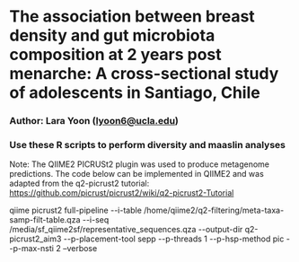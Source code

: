 # The association between breast density and gut microbiota composition at 2 years post menarche: A cross-sectional study of adolescents in Santiago, Chile

### Author: Lara Yoon (lyoon6@ucla.edu) 


### Use these R scripts to perform diversity and maaslin analyses 




Note: The QIIME2 PICRUSt2 plugin was used to produce metagenome predictions. The code below can be implemented in QIIME2 and was adapted from the q2-picrust2 tutorial: https://github.com/picrust/picrust2/wiki/q2-picrust2-Tutorial 

 qiime picrust2 full-pipeline --i-table /home/qiime2/q2-filtering/meta-taxa-samp-filt-table.qza --i-seq /media/sf_qiime2sf/representative_sequences.qza --output-dir q2-picrust2_aim3 --p-placement-tool sepp --p-threads 1 --p-hsp-method pic --p-max-nsti 2 –verbose
